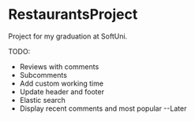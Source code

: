 # RestaurantsProject
Project for my graduation at SoftUni.


TODO:
* Reviews with comments
* Subcomments
* Add custom working time
* Update header and footer
* Elastic search
* Display recent comments and most popular --Later